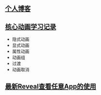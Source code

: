 ## [个人博客](https://niuyongchang.github.io/ "个人博客")

## [核心动画学习记录](/_posts/2018-07-25-core-animation.md)
* 隐式动画
* 显式动画
* 属性动画
* 动画组
* 过渡
* 动画取消

## [最新Reveal查看任意App的使用](/_posts/2018-07-31-reveal.md) 

